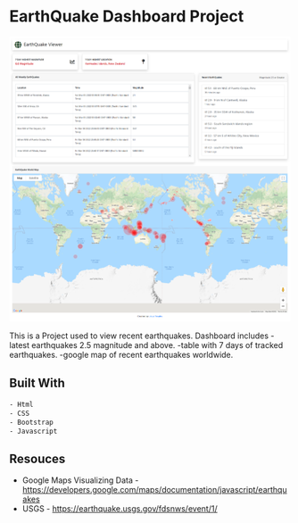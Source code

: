 # EarthQuake Dashboard Project

![alt text](images/screenshot.png)

 This is a Project used to view recent earthquakes. Dashboard includes
  -latest earthquakes 2.5 magnitude and above.
  -table with 7 days of tracked earthquakes.
  -google map of recent earthquakes worldwide.

  ## Built With
    - Html
    - CSS
    - Bootstrap
    - Javascript

 ## Resouces 
  -  Google Maps Visualizing Data - https://developers.google.com/maps/documentation/javascript/earthquakes
  - USGS - https://earthquake.usgs.gov/fdsnws/event/1/









